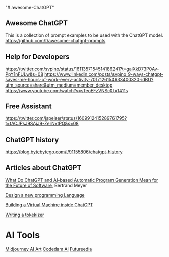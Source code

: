 "# awesome-ChatGPT" 


## Awesome ChatGPT
This is a collection of prompt examples to be used with the ChatGPT model.
https://github.com/f/awesome-chatgpt-prompts




## Help for Developers
https://twitter.com/svpino/status/1611357154514186241?t=galXkD73P0Av-PpY1nFULw&s=08
https://www.linkedin.com/posts/svpino_9-ways-chatgpt-saves-me-hours-of-work-every-activity-7017126154633400320-idBU?utm_source=share&utm_medium=member_desktop
https://www.youtube.com/watch?v=sTeoEFzVNSc&t=1411s


## Free Assistant
https://twitter.com/jspeiser/status/1609912415289761795?t=tACJPsJ9SAjJ9-ZerNxtPQ&s=08

## ChatGPT history
https://blog.bytebytego.com/i/91155806/chatgpt-history


## Articles about ChatGPT
[What Do ChatGPT and AI-based Automatic Program Generation Mean for the Future of Software](https://cacm.acm.org/blogs/blog-cacm/268103-what-do-chatgpt-and-ai-based-automatic-program-generation-mean-for-the-future-of-software/fulltext), Bertrand Meyer

[Design a new programming Language](https://judehunter.dev/blog/chatgpt-helped-me-design-a-brand-new-programming-language)

[Building a Virtual Machine inside ChatGPT](https://www.engraved.blog/building-a-virtual-machine-inside/)

[Writing a tokekizer](https://tagide.com/education/writing-a-tokenizer-with-chatgpt/) 

# AI Tools
[Midjourney AI Art](https://docs.midjourney.com/)
[Codedam AI](https://codedamn.com/)
[Futureedia](https://www.futurepedia.io/?ref=FutureTools.io)
